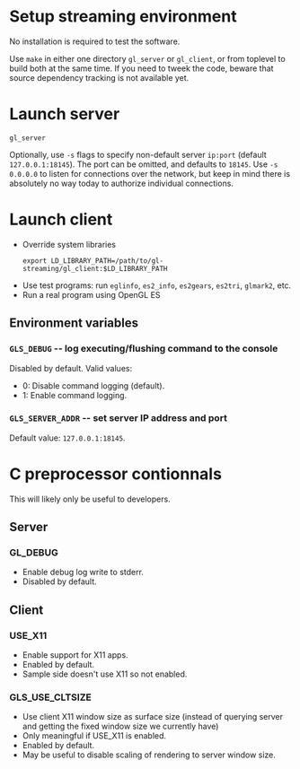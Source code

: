 # Setup streaming environment

No installation is required to test the software.

Use `make` in either one directory `gl_server` or `gl_client`, or from
toplevel to build both at the same time.  If you need to tweek the
code, beware that source dependency tracking is not available yet.

# Launch server

```
gl_server
```

Optionally, use `-s` flags to specify non-default server `ip:port`
(default `127.0.0.1:18145`).  The port can be omitted, and defaults to
`18145`.  Use `-s 0.0.0.0` to listen for connections over the network,
but keep in mind there is absolutely no way today to authorize
individual connections.

# Launch client

- Override system libraries
  ```
  export LD_LIBRARY_PATH=/path/to/gl-streaming/gl_client:$LD_LIBRARY_PATH
  ```
- Use test programs: run `eglinfo`, `es2_info`, `es2gears`, `es2tri`, `glmark2`, etc.
- Run a real program using OpenGL ES

## Environment variables

### `GLS_DEBUG` -- log executing/flushing command to the console

Disabled by default.  Valid values:
- 0: Disable command logging (default).
- 1: Enable command logging.

### `GLS_SERVER_ADDR` -- set server IP address and port

Default value: `127.0.0.1:18145`.


# C preprocessor contionnals

This will likely only be useful to developers.

## Server
### GL_DEBUG
- Enable debug log write to stderr.
- Disabled by default.

## Client
### USE_X11
- Enable support for X11 apps.
- Enabled by default.
- Sample side doesn't use X11 so not enabled.

### GLS_USE_CLTSIZE
- Use client X11 window size as surface size (instead of querying server
  and getting the fixed window size we currently have)
- Only meaningful if USE_X11 is enabled.
- Enabled by default.
- May be useful to disable scaling of rendering to server window size.
